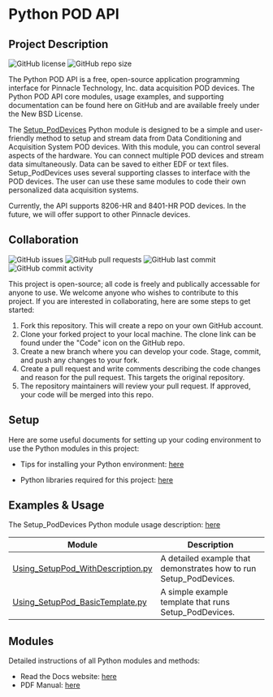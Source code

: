 # Python POD API

## Project Description 

![GitHub license](https://img.shields.io/github/license/Pinnacle-Technology-Inc/Python-POD-API)
![GitHub repo size](https://img.shields.io/github/repo-size/Pinnacle-Technology-Inc/Python-POD-API)

The Python POD API is a free, open-source application programming interface for Pinnacle Technology, Inc. data acquisition POD devices. The Python POD API core modules, usage examples, and supporting documentation can be found here on GitHub and are available freely under the New BSD License. 

The [Setup_PodDevices](/Documents/API_Manuals/Setup_PodDevices-Usage.pdf) Python module is designed to be a simple and user-friendly method to setup and stream data from Data Conditioning and Acquisition System POD devices. With this module, you can control several aspects of the hardware. You can connect multiple POD devices and stream data simultaneously. Data can be saved to either EDF or text files. Setup_PodDevices uses several supporting classes to interface with the POD devices. The user can use these same modules to code their own personalized data acquisition systems. 

Currently, the API supports 8206-HR and 8401-HR POD devices. In the future, we will offer support to other Pinnacle devices. 

## Collaboration 

![GitHub issues](https://img.shields.io/github/issues-raw/Pinnacle-Technology-Inc/Python-POD-API)
![GitHub pull requests](https://img.shields.io/github/issues-pr-raw/Pinnacle-Technology-Inc/Python-POD-API)
![GitHub last commit](https://img.shields.io/github/last-commit/Pinnacle-Technology-Inc/Python-POD-API)
![GitHub commit activity](https://img.shields.io/github/commit-activity/m/Pinnacle-Technology-Inc/Python-POD-API)

This project is open-source; all code is freely and publically accessable for anyone to use. We welcome anyone who wishes to contribute to this project. If you are interested in collaborating, here are some steps to get started: 

1. Fork this repository. This will create a repo on your own GitHub account.
2. Clone your forked project to your local machine. The clone link can be found under the "Code" icon on the GitHub repo.
3. Create a new branch where you can develop your code. Stage, commit, and push any changes to your fork.
4. Create a pull request and write comments describing the code changes and reason for the pull request. This targets the original repository.
5. The repository maintainers will review your pull request. If approved, your code will be merged into this repo. 

## Setup

Here are some useful documents for setting up your coding environment to use the Python modules in this project:

* Tips for installing your Python environment: [here](/Documents/Programming_Tutorials/PythonEnviornmentTips.txt)

* Python libraries required for this project: [here](/Code/requirements.txt)

## Examples & Usage 

The Setup_PodDevices Python module usage description: [here](/Documents/API_Manuals/Setup_PodDevices-Usage.pdf)

| Module                             | Description                                                   |
|------------------------------------|---------------------------------------------------------------|
| [Using_SetupPod_WithDescription.py](/Code/Examples/Using_SetupPod_WithDescription.py) | A detailed example that demonstrates how to run Setup_PodDevices. |
| [Using_SetupPod_BasicTemplate.py](/Code/Examples/Using_SetupPod_BasicTemplate.py) | A simple example template that runs Setup_PodDevices. |


## Modules 

Detailed instructions of all Python modules and methods: 
* Read the Docs website: [here](https://python-pod-api.readthedocs.io/en/latest/)
* PDF Manual: [here](/Documents/API_Manuals/Python_POD_API_Manual.pdf)
<!-- 
| Module                                                                | Class                 | Description | Docs | 
|-----------------------------------------------------------------------|-----------------------|-------------|------|
| [BasicPodProtocol.py](/Code/API_Modules/BasicPodProtocol.py)          | POD_Basics            | Handle basic communication with a POD device, including reading and writing packets and packet interpretation.  | [X](https://python-pod-api.readthedocs.io/en/latest/BasicPodProtocol.html) |
| [GetUserInput.py](/Code/API_Modules/GetUserInput.py)                  | UserInput             | Contains several methods for getting user input for POD device setup. |  [X](https://python-pod-api.readthedocs.io/en/latest/GetUserInput.html) |
| [PodCommands.py](/Code/API_Modules/PodCommands.py)                    | POD_Commands          | Manages a dictionary containing available commands for a POD device. | [X](https://python-pod-api.readthedocs.io/en/latest/PodCommands.html) |
| [PodDevice_8206HR.py](/Code/API_Modules/PodDevice_8206HR.py)          | POD_8206HR            | Handles communication using an 8206-HR POD device. | [X](https://python-pod-api.readthedocs.io/en/latest/PodDevice_8206HR.html) |
| [PodDevice_8401HR.py](/Code/API_Modules/PodDevice_8401HR.py)          | POD_8401HR            | Handles communication using an 8401-HR POD device. | [X](https://python-pod-api.readthedocs.io/en/latest/PodDevice_8401HR.html) |
| [PodDevice_8229.py](/Code/API_Modules/PodDevice_8229.py)              | POD_8229              | Handles communication using an 8229 POD device. | [X](https://python-pod-api.readthedocs.io/en/latest/PodDevice_8229.html) | 
| [PodDevice_8480SC.py](/Code/API_Modules/PodDevice_8480SC.py)          | POD_8480SC            | Handles communication using an 8480-SC POD device. | [X](https://python-pod-api.readthedocs.io/en/latest/PodDevice_8480SC.html) | 
| [PodPacket_Packet.py](/Code/API_Modules/PodPacket_Packet.py)          | Packet                | Container class that stores a command packet for a POD device. This class also collection of methods for creating and interpreting POD packets. | [X](https://python-pod-api.readthedocs.io/en/latest/PodPacket_Packet.html) |
| [PodPacket_Standard.py](/Code/API_Modules/PodPacket_Standard.py)      | Packet_Standard       | Container class that stores a standard command packet for a POD device. | [X](https://python-pod-api.readthedocs.io/en/latest/PodPacket_Standard.html) |
| [PodPacket_Binary.py](/Code/API_Modules/PodPacket_Binary.py)          | Packet_Binary         | Container class that stores a standard binary command packet for a POD device. | [X](https://python-pod-api.readthedocs.io/en/latest/PodPacket_Binary.html) |
| [PodPacket_Binary4.py](/Code/API_Modules/PodPacket_Binary4.py)        | Packet_Binary4        | Container class that stores a binary4 command packet for a POD device. | [X](https://python-pod-api.readthedocs.io/en/latest/PodPacket_Binary4.html) |
| [PodPacket_Binary5.py](/Code/API_Modules/PodPacket_Binary5.py)        | Packet_Binary5        | Container class that stores a binary5 command packet for a POD device. | [X](https://python-pod-api.readthedocs.io/en/latest/PodPacket_Binary5.html) |
| [SerialCommunication.py](/Code/API_Modules/SerialCommunication.py)    | COM_io                | Handle serial communication (read/write) using COM ports. | [X](https://python-pod-api.readthedocs.io/en/latest/SerialCommunication.html) |
| [Setup_8206HR.py](/Code/API_Modules/Setup_8206HR.py)                  | Setup_8206HR          | Provides the setup functions for an 8206-HR POD device. | [X](https://python-pod-api.readthedocs.io/en/latest/Setup_8206HR.html) |
| [Setup_8401HR.py](/Code/API_Modules/Setup_8401HR.py)                  | Setup_8401HR          | Provides the setup functions for an 8401-HR POD device. REQUIRES FIRMWARE 1.0.2 OR HIGHER. |  [X](https://python-pod-api.readthedocs.io/en/latest/Setup_8401HR.html) |
| [Setup_8229.py](/Code/API_Modules/Setup_8229.py)                      | Setup_8401HR          | Provides the setup functions for an 8229 POD device. | [X](https://python-pod-api.readthedocs.io/en/latest/Setup_8229.html) |
| [Setup_8480SC.py](/Code/API_Modules/Setup_8480SC.py)                  | Setup_8480SC          | Provides the setup functions for an 8480-SC POD device. | [X](https://python-pod-api.readthedocs.io/en/latest/Setup_8480SC.html) |
| [Setup_PodDevices.py](/Code/API_Modules/Setup_PodDevices.py)          | Setup_PodDevices      | Allows a user to set up and stream from any number of POD devices. The streamed data is saved to a file. | [X](https://python-pod-api.readthedocs.io/en/latest/Setup_PodDevices.html) |
| [Setup_PodInterface.py](/Code/API_Modules/Setup_PodInterface.py)      | Setup_PodInterface    | Provides the basic interface of required methods for subclasses to implement. SetupPodDevices.py is designed to handle any of these children. | [X](https://python-pod-api.readthedocs.io/en/latest/Setup_PodInterface.html) |
| [Setup_PodParameters.py](/Code/API_Modules/Setup_PodParameters.py)    | Params_Interface      | Interface for a container class that stores parameters for a POD device. | [X](https://python-pod-api.readthedocs.io/en/latest/Setup_PodParameters.html#Setup_PodParameters.Params_Interface) | 
| ^                                                                     | Params_8206HR         | Container class that stores parameters for a 8206-HR POD device. | [X](https://python-pod-api.readthedocs.io/en/latest/Setup_PodParameters.html#Setup_PodParameters.Params_8206HR) | 
| ^                                                                     | Params_8401HR         | Container class that stores parameters for a 8401-HR POD device. | [X](https://python-pod-api.readthedocs.io/en/latest/Setup_PodParameters.html#Setup_PodParameters.Params_8401HR) | 
| ^                                                                     | Params_8229           | Container class that stores parameters for a 8229 POD device.    | [X](https://python-pod-api.readthedocs.io/en/latest/Setup_PodParameters.html#Setup_PodParameters.Params_8229) | 
| ^                                                                     | Params_8480SC           | Container class that stores parameters for a 8480-SC POD device. | [X](https://python-pod-api.readthedocs.io/en/latest/Setup_PodParameters.html#Setup_PodParameters.Params_8480SC) | 

![UML class diagram](/Documents/Diagrams/UML-class-diagram.png) -->
